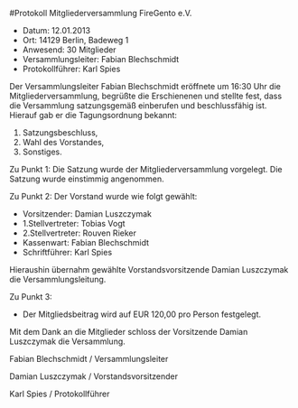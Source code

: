 #Protokoll Mitgliederversammlung FireGento e.V.

- Datum: 12.01.2013
- Ort: 14129 Berlin, Badeweg 1
- Anwesend: 30 Mitglieder
- Versammlungsleiter: Fabian Blechschmidt
- Protokollführer: Karl Spies

Der Versammlungsleiter Fabian Blechschmidt eröffnete um 16:30 Uhr die Mitgliederversammlung, begrüßte die Erschienenen und stellte fest, dass die Versammlung satzungsgemäß einberufen und beschlussfähig ist. Hierauf gab er die Tagungsordnung bekannt:

1. Satzungsbeschluss,
2. Wahl des Vorstandes,
3. Sonstiges.

Zu Punkt 1:
Die Satzung wurde der Mitgliederversammlung vorgelegt. Die Satzung wurde einstimmig angenommen.

Zu Punkt 2:
Der Vorstand wurde wie folgt gewählt:

- Vorsitzender: Damian Luszczymak
- 1.Stellvertreter: Tobias Vogt
- 2.Stellvertreter: Rouven Rieker
- Kassenwart: Fabian Blechschmidt
- Schriftführer: Karl Spies

Hieraushin übernahm gewählte Vorstandsvorsitzende Damian Luszczymak die Versammlungsleitung.

Zu Punkt 3:

- Der Mitgliedsbeitrag wird auf EUR 120,00 pro Person festgelegt.

Mit dem Dank an die Mitglieder schloss der Vorsitzende Damian Luszczymak die Versammlung.

Fabian Blechschmidt / Versammlungsleiter

Damian Luszczymak / Vorstandsvorsitzender

Karl Spies / Protokollführer